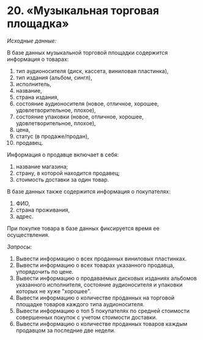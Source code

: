 # 20. «Музыкальная торговая площадка»
*Исходные данные:*


В базе данных музыкальной торговой площадки содержится информация о товарах: 
1. тип аудионосителя (диск, кассета, виниловая пластинка), 
2. тип издания (альбом, сингл), 
3. исполнитель, 
4. название, 
5. страна издания, 
6. состояние аудионосителя (новое, отличное, хорошее, удовлетворительное, плохое), 
7. состояние упаковки (новое, отличное, хорошее, удовлетворительное, плохое), 
8. цена, 
9. статус (в продаже/продан), 
10. продавец. 

Информация о продавце включает в себя:
1. название магазина; 
2. страну, в которой находится продавец; 
3. стоимость доставки за один товар. 

В базе данных также содержится информация о покупателях: 
1. ФИО, 
2. страна проживания, 
3. адрес. 

При покупке товара в базе данных фиксируется время ее осуществления.

*Запросы:*
1) Вывести информацию о всех проданных виниловых пластинках.
2) Вывести информацию о всех товарах указанного продавца, упорядочить по цене.
3) Вывести информацию о продаваемых дисковых изданиях альбомов указанного исполнителя, состояние аудионосителя и упаковки которых не хуже "хорошее".
4) Вывести информацию о количестве проданных на торговой площадке товаров каждого типа аудионосителя.
5) Вывести информацию о топ 5 покупателях по средней стоимости совершенных покупок с учетом стоимости доставки.
6) Вывести информацию о количестве проданных товаров каждым продавцом за последние две недели.
